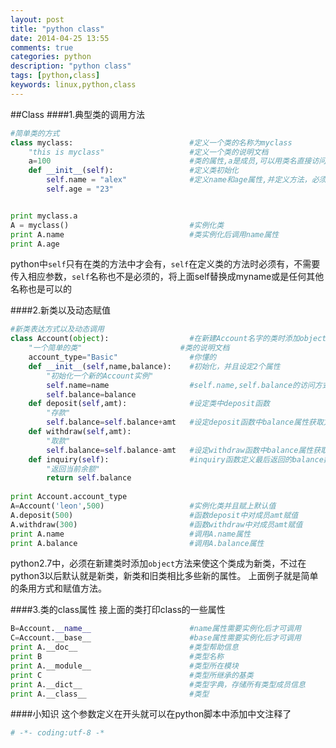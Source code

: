 ```yaml
---
layout: post
title: "python class"
date: 2014-04-25 13:55
comments: true
categories: python
description: "python class"
tags: [python,class]
keywords: linux,python,class
---
```






##Class
####1.典型类的调用方法
```python
#简单类的方式
class myclass:                          #定义一个类的名称为myclass
    "this is myclass"                   #定义一个类的说明文档
    a=100                               #类的属性,a是成员,可以用类名直接访问
    def __init__(self):                 #定义类初始化
        self.name = "alex"              #定义name和age属性,并定义方法，必须由类的实例来调用
        self.age = "23"


print myclass.a
A = myclass()                           #实例化类
print A.name                            #类实例化后调用name属性
print A.age

```
python中`self`只有在类的方法中才会有，`self`在定义类的方法时必须有，不需要传入相应参数，`self`名称也不是必须的，将上面self替换成myname或是任何其他名称也是可以的

<!-- more -->

####2.新类以及动态赋值
```python
#新类表达方式以及动态调用
class Account(object):                  #在新建Account名字的类时添加object表示属于新类，这个在python2.2版本中引进的,3后面默认是新类
    "一个简单的类"                      #类的说明文档
    account_type="Basic"                #你懂的
    def __init__(self,name,balance):    #初始化，并且设定2个属性
        "初始化一个新的Account实例"
        self.name=name                  #self.name,self.balance的访问方式访问成员属性
        self.balance=balance
    def deposit(self,amt):              #设定类中deposit函数
        "存款"
        self.balance=self.balance+amt   #设定deposit函数中balance属性获取方式
    def withdraw(self,amt):
        "取款"
        self.balance=self.balance-amt   #设定withdraw函数中balance属性获取方式
    def inquiry(self):                  #inquiry函数定义最后返回的balance数值
        "返回当前余额"
        return self.balance
 
print Account.account_type
A=Account('leon',500)                   #实例化类并且赋上默认值
A.deposit(500)                          #函数deposit中对成员amt赋值
A.withdraw(300)                         #函数withdraw中对成员amt赋值
print A.name                            #调用A.name属性
print A.balance                         #调用A.balance属性
```


python2.7中，必须在新建类时添加`object`方法来使这个类成为新类，不过在python3以后默认就是新类，新类和旧类相比多些新的属性。
上面例子就是简单的条用方式和赋值方法。

####3.类的class属性
接上面的类打印class的一些属性
```python
B=Account.__name__                      #name属性需要实例化后才可调用
C=Account.__base__                      #base属性需要实例化后才可调用
print A.__doc__                         #类型帮助信息
print B                                 #类型名称
print A.__module__                      #类型所在模块
print C                                 #类型所继承的基类
print A.__dict__                        #类型字典，存储所有类型成员信息
print A.__class__                       #类型
```






####小知识
这个参数定义在开头就可以在python脚本中添加中文注释了
```python
# -*- coding:utf-8 -* 
```
